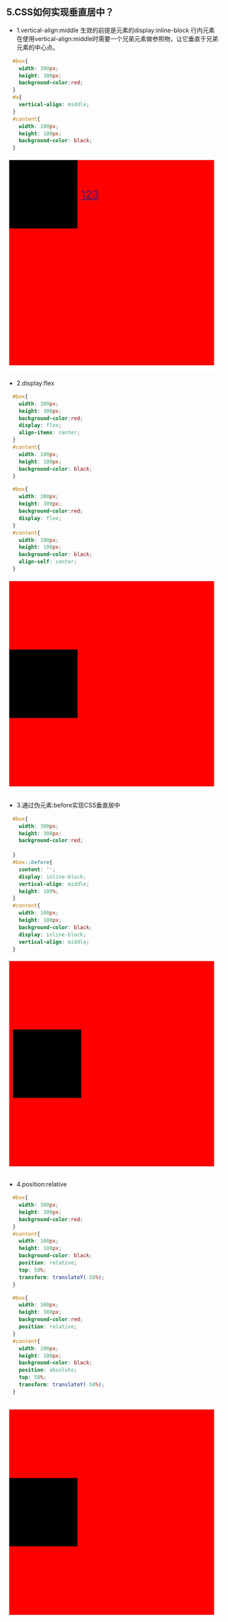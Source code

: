 ## 5.CSS如何实现垂直居中？
* 1.vertical-align:middle 
生效的前提是元素的display:inline-block 行内元素
在使用vertical-align:middle时需要一个兄弟元素做参照物，让它垂直于兄弟元素的中心点。

```css
  #box{
    width: 300px;
    height: 300px;
    background-color:red;
  }
  #a{
    vertical-align: middle;
  }
  #content{
    width: 100px;
    height: 100px;
    background-color: black;
  }
```        
![](media/16617678147507/16617715126590.jpg)
* 2.display:flex
```css
  #box{
    width: 300px;
    height: 300px;
    background-color:red;
    display: flex;
    align-items: center;
  }
  #content{
    width: 100px;
    height: 100px;
    background-color: black;
  }
```

```css
  #box{
    width: 300px;
    height: 300px;
    background-color:red;
    display: flex;
  }
  #content{
    width: 100px;
    height: 100px;
    background-color: black;
    align-self: center;
  }
```
![](media/16617678147507/16617721153602.jpg)

* 3.通过伪元素:before实现CSS垂直居中
```css
  #box{
    width: 300px;
    height: 300px;
    background-color:red;

  }
  #box::before{
    content: '';
    display: inline-block;
    vertical-align: middle;
    height: 100%;
  }
  #content{
    width: 100px;
    height: 100px;
    background-color: black;
    display: inline-block;
    vertical-align: middle;
  }
```
![](media/16617678147507/16617728355616.jpg)
* 4.position:relative
```css
  #box{
    width: 300px;
    height: 300px;
    background-color:red;
  }
  #content{
    width: 100px;
    height: 100px;
    background-color: black;
    position: relative;
    top: 50%;
    transform: translateY(-50%);
  }
```

```css
  #box{
    width: 300px;
    height: 300px;
    background-color:red;
    position: relative;
  }
  #content{
    width: 100px;
    height: 100px;
    background-color: black;
    position: absolute;
    top: 50%;
    transform: translateY(-50%);
  }
```
![](media/16617678147507/16617733228232.jpg)
